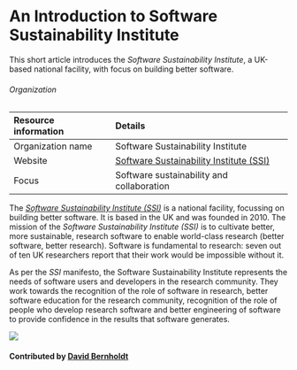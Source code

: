 # An Introduction to Software Sustainability Institute

This short article introduces the *Software Sustainability Institute*, a UK-based national facility, with focus on building better software.

###### Organization
Resource information | Details 
:--- | :--- 
Organization name | Software Sustainability Institute
Website | [Software Sustainability Institute (SSI)](https://www.software.ac.uk/)
Focus | Software sustainability and collaboration

The *[Software Sustainability Institute (SSI)](https://www.software.ac.uk/)* is a national facility, focussing on building better software. It is based in the UK and was founded in 2010. The mission of the *Software Sustainability Institute (SSI)* is to cultivate better, more sustainable, research software to enable world-class research (better software, better research). Software is fundamental to research: seven out of ten UK researchers report that their work would be impossible without it.

As per the *SSI* manifesto, the Software Sustainability Institute represents the needs of software users and developers in the research community. They work towards the recognition of the role of software in research, better software education for the research community, recognition of the role of people who develop research software and better engineering of software to provide confidence in the results that software generates.

<img src='https://github.com/betterscientificsoftware/images/blob/master/Logo-class-ssi.png' class='logo' />

#### Contributed by [David Bernholdt](http://github.com/bernhold)

<!---
Publish: yes
Categories: Collaboration
Topics: Projects and organizations
Tags: organization, project
Level: 2
Prerequisites: defaults
Aggregate: none
--->
